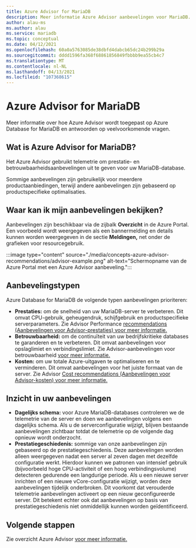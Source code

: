 ```yaml
---
title: Azure Advisor for MariaDB
description: Meer informatie Azure Advisor aanbevelingen voor MariaDB.
author: alau-ms
ms.author: alau
ms.service: mariadb
ms.topic: conceptual
ms.date: 04/12/2021
ms.openlocfilehash: 60a0a5763085de38dbfd4dabcb65dc24b299b29a
ms.sourcegitcommit: dddd1596fa368f68861856849fbbbb9ea55cb4c7
ms.translationtype: MT
ms.contentlocale: nl-NL
ms.lasthandoff: 04/13/2021
ms.locfileid: "107368615"
---
```

# <a name="azure-advisor-for-mariadb"></a>Azure Advisor for MariaDB
Meer informatie over hoe Azure Advisor wordt toegepast op Azure Database for MariaDB en antwoorden op veelvoorkomende vragen.
## <a name="what-is-azure-advisor-for-mariadb"></a>Wat is Azure Advisor for MariaDB?
Het Azure Advisor gebruikt telemetrie om prestatie- en betrouwbaarheidsaanbevelingen uit te geven voor uw MariaDB-database. 

Sommige aanbevelingen zijn gebruikelijk voor meerdere productaanbiedingen, terwijl andere aanbevelingen zijn gebaseerd op productspecifieke optimalisaties.
## <a name="where-can-i-view-my-recommendations"></a>Waar kan ik mijn aanbevelingen bekijken?
Aanbevelingen zijn beschikbaar via de zijbalk **Overzicht** in de Azure Portal. Een voorbeeld wordt weergegeven als een bannermelding en details kunnen worden weergegeven in de sectie **Meldingen,** net onder de grafieken voor resourcegebruik.

:::image type="content" source="./media/concepts-azure-advisor-recommendations/advisor-example.png" alt-text="Schermopname van de Azure Portal met een Azure Advisor aanbeveling.":::

## <a name="recommendation-types"></a>Aanbevelingstypen
Azure Database for MariaDB de volgende typen aanbevelingen prioriteren:
* **Prestaties:** om de snelheid van uw MariaDB-server te verbeteren. Dit omvat CPU-gebruik, geheugendruk, schijfgebruik en productspecifieke serverparameters. Zie Advisor Performance [recommendations (Aanbevelingen voor Advisor-prestaties) voor meer informatie.](../advisor/advisor-performance-recommendations.md)
* **Betrouwbaarheid:** om de continuïteit van uw bedrijfskritieke databases te garanderen en te verbeteren. Dit omvat aanbevelingen voor opslaglimiet en verbindingslimiet. Zie Advisor-aanbevelingen voor betrouwbaarheid [voor meer informatie.](../advisor/advisor-high-availability-recommendations.md)
* **Kosten:** om uw totale Azure-uitgaven te optimaliseren en te verminderen. Dit omvat aanbevelingen voor het juiste formaat van de server. Zie Advisor [Cost recommendations (Aanbevelingen voor Advisor-kosten) voor meer informatie.](../advisor/advisor-cost-recommendations.md)

## <a name="understanding-your-recommendations"></a>Inzicht in uw aanbevelingen
* **Dagelijks schema:** voor Azure MariaDB-databases controleren we de telemetrie van de server en doen we aanbevelingen volgens een dagelijks schema. Als u de serverconfiguratie wijzigt, blijven bestaande aanbevelingen zichtbaar totdat de telemetrie op de volgende dag opnieuw wordt onderzocht. 
* **Prestatiegeschiedenis:** sommige van onze aanbevelingen zijn gebaseerd op de prestatiegeschiedenis. Deze aanbevelingen worden alleen weergegeven nadat een server al zeven dagen met dezelfde configuratie werkt. Hierdoor kunnen we patronen van intensief gebruik (bijvoorbeeld hoge CPU-activiteit of een hoog verbindingsvolume) detecteren gedurende een langdurige periode. Als u een nieuwe server inrichten of een nieuwe vCore-configuratie wijzigt, worden deze aanbevelingen tijdelijk onderbroken. Dit voorkomt dat verouderde telemetrie aanbevelingen activeert op een nieuw geconfigureerde server. Dit betekent echter ook dat aanbevelingen op basis van prestatiegeschiedenis niet onmiddellijk kunnen worden geïdentificeerd.

## <a name="next-steps"></a>Volgende stappen
Zie overzicht Azure Advisor [voor meer informatie.](../advisor/advisor-overview.md)
